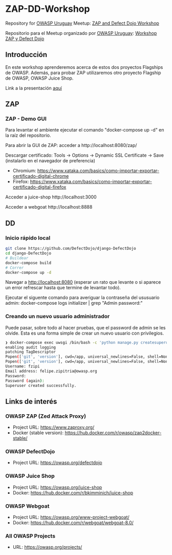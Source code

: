 # ZAP-DD-Workshop

Repository for [OWASP Uruguay](https://owasp.org/uruguay) Meetup: [ZAP and Defect Dojo Workshop]((https://www.meetup.com/es/OWASP-Uruguay-Chapter/events/272569351/))

Repositorio para el Meetup organizado por [OWASP Uruguay](https://owasp.org/uruguay): [Workshop ZAP y Defect Dojo](https://www.meetup.com/es/OWASP-Uruguay-Chapter/events/272569351/)

## Introducción
En este workshop aprenderemos acerca de estos dos proyectos Flagships de OWASP. Además, para probar ZAP utilizaremos otro proyecto Flagship de OWASP, OWASP Juice Shop.

Link a la presentación [aquí](https://docs.google.com/presentation/d/1qhvtCQTBHwQQ9NS7_VQZh8r67kC4DyQZCpTHqA7sy2w/edit?usp=sharing)

## ZAP

### ZAP - Demo GUI
Para levantar el ambiente ejecutar el comando "docker-compose up -d" en la raíz del repositorio.

Para abrir la GUI de ZAP: acceder a http://localhost:8080/zap/

Descargar certificado: Tools -> Options -> Dynamic SSL Certificate -> Save (instalarlo en el navegador de preferencia)
* Chromium: https://www.xataka.com/basics/como-importar-exportar-certificado-digital-chrome
* Firefox:  https://www.xataka.com/basics/como-importar-exportar-certificado-digital-firefox

Acceder a juice-shop http://localhost:3000

Acceder a webgoat http://localhost:8888
## DD
<!--
Para probar Defect Dojo puede hacerlo de alguna de las dos maneras a continuación:
### Demo Online
Ingresar al [ambiente de test](https://defectdojo.herokuapp.com/) con las siguiente crerdenciales.
* admin / defectdojo@demo#appsec
* product_manager / defectdojo@demo#product
-->
### Inicio rápido local
```sh
git clone https://github.com/DefectDojo/django-DefectDojo
cd django-DefectDojo
# Buildear
docker-compose build
# Correr
docker-compose up -d
```

Navegar a <http://localhost:8080> (esperar un rato que levante o si aparece un error refrescar hasta que termine de levantar todo).

Ejecutar el siguente comando para averiguar la contraseña del ususuario admin:
docker-compose logs initializer | grep "Admin password:" 

### Creando un nuevo usuario administrador

Puede pasar, sobre todo al hacer pruebas, que el password de admin se les olvide.
Esta es una forma simple de crear un nuevo usuario con privilegios.

```bash
❯ docker-compose exec uwsgi /bin/bash -c 'python manage.py createsuperuser'
enabling audit logging
patching TagDescriptor
Popen(['git', 'version'], cwd=/app, universal_newlines=False, shell=None, istream=None)
Popen(['git', 'version'], cwd=/app, universal_newlines=False, shell=None, istream=None)
Username: fzipi
Email address: felipe.zipitria@owasp.org
Password:
Password (again):
Superuser created successfully.
```

## Links de interés
### OWASP ZAP (Zed Attack Proxy)
- Project URL: https://www.zaproxy.org/
- Docker (stable version): https://hub.docker.com/r/owasp/zap2docker-stable/

### OWASP DefectDojo
- Project URL: https://owasp.org/defectdojo

### OWASP Juice Shop
- Project URL: https://owasp.org/juice-shop
- Docker: https://hub.docker.com/r/bkimminich/juice-shop

### OWASP Webgoat
- Project URL: https://owasp.org/www-project-webgoat/
- Docker: https://hub.docker.com/r/webgoat/webgoat-8.0/

### All OWASP Projects
- URL: https://owasp.org/projects/
